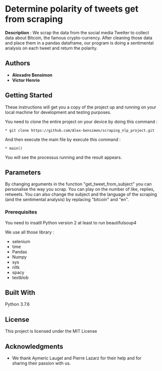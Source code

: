# Determine polarity of tweets get from scraping

**Description** : We scrap the data from the social media Twetter to collect data about Bitcoin, the famous crypto-currency. 
After cleaning those data and place them in a pandas dataframe, our program is doing a sentimental analysis on each tweet and return the polarity.

## Authors

* **Alexadre Bensimon** 
* **Victor Henrio** 

## Getting Started

These instructions will get you a copy of the project up and running on your local machine for development and testing purposes. 

You need to clone the entire project on your device by doing this command :
```
* git clone https://github.com/Alex-bensimon/scraping_nlp_project.git
```
And then execute the main file by execute this command :
```
* main()
```
You will see the processus running and the result appears.

## Parameters

By changing arguments in the function "get_tweet_from_subject" you can personalise the way you scrap. 
You can play on the number of like, replies, retweets. 
You can also change the subject and the language of the scraping (and the sentimental analysis) by replacing "bitcoin" and "en".


### Prerequisites

You need to insatll Python version 2 at least to run beautifulsoup4 

We use all those library :

* selenium
* time
* Pandas
* Numpy
* sys
* nltk
* spacy
* textblob

## Built With

Python 3.7.6


## License

This project is licensed under the MIT License 

## Acknowledgments

* We thank Aymeric Laugel and Pierre Lazarz for their help and for sharing their passion with us.
